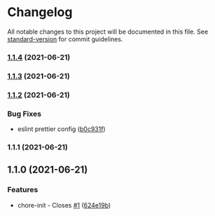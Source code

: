 # Changelog

All notable changes to this project will be documented in this file. See [standard-version](https://github.com/conventional-changelog/standard-version) for commit guidelines.

### [1.1.4](https://github.com/AtomicBuilders/lepton/compare/v1.1.3...v1.1.4) (2021-06-21)

### [1.1.3](https://github.com/AtomicBuilders/lepton/compare/v1.1.2...v1.1.3) (2021-06-21)

### [1.1.2](https://github.com/AtomicBuilders/lepton/compare/v1.1.1...v1.1.2) (2021-06-21)


### Bug Fixes

* eslint prettier config ([b0c931f](https://github.com/AtomicBuilders/lepton/commit/b0c931f5eb392be1f781d04f06ee576713551bec))

### 1.1.1 (2021-06-21)

## 1.1.0 (2021-06-21)


### Features

* chore-init - Closes [#1](https://github.com/AtomicBuilders/lepton/issues/1) ([624e19b](https://github.com/AtomicBuilders/lepton/commit/624e19baef325e8038de9ca1a356dd0983af7f8e))
